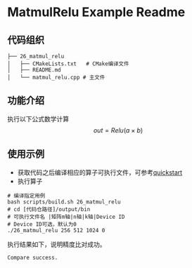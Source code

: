 # MatmulRelu Example Readme
## 代码组织
```
├── 26_matmul_relu
│   ├── CMakeLists.txt   # CMake编译文件
│   ├── README.md
│   └── matmul_relu.cpp # 主文件
```
## 功能介绍

执行以下公式数学计算
$$
out = Relu(a × b)
$$

## 使用示例

- 获取代码之后编译相应的算子可执行文件，可参考[quickstart](../../docs/quickstart.md#算子编译)
- 执行算子
```
# 编译指定用例
bash scripts/build.sh 26_matmul_relu
# cd [代码仓路径]/output/bin
# 可执行文件名 |矩阵m轴|n轴|k轴|Device ID
# Device ID可选，默认为0
./26_matmul_relu 256 512 1024 0
```
执行结果如下，说明精度比对成功。
```
Compare success.
```
